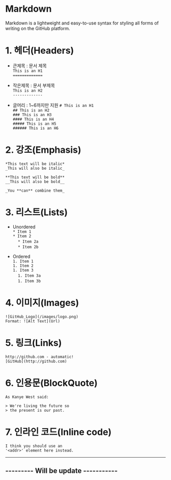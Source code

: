 Markdown
========
Markdown is a lightweight and easy-to-use syntax for styling all forms of writing on the GitHub platform.

# 1. 헤더(Headers)
 * 큰제목 : 문서 제목  
    `This is an H1`  
    `=============`

 * 작은제목 : 문서 부제목  
    `This is an H2`  
    `-------------`
    
 * 글머리 : 1~6까지만 지원
    `# This is an H1`  
    `## This is an H2`  
    `### This is an H3`  
    `#### This is an H4`  
    `##### This is an H5`  
    `###### This is an H6`  
    
    
# 2. 강조(Emphasis)
 `*This text will be italic*`  
 `_This will also be italic_`  
 
 `**This text will be bold**`  
 `__This will also be bold__`  
 
 `_You **can** combine them_`  


# 3. 리스트(Lists)
 * Unordered  
    `* Item 1`  
    `* Item 2`  
    &nbsp;&nbsp;&nbsp;&nbsp;`* Item 2a`  
    &nbsp;&nbsp;&nbsp;&nbsp;`* Item 2b`  
 
 * Ordered  
    `1. Item 1`  
    `1. Item 2`  
    `1. Item 3`  
    &nbsp;&nbsp;&nbsp;&nbsp;`1. Item 3a`  
    &nbsp;&nbsp;&nbsp;&nbsp;`1. Item 3b`  
 
 
# 4. 이미지(Images)
 `![GitHub_Logo](/images/logo.png)`  
 `Format: ![Alt Text](Url)`  


# 5. 링크(Links)
 `http://github.com - automatic!`  
 `[GitHub](http://github.com)`  


# 6. 인용문(BlockQuote)
 `As Kanye West said:`  
 
 `> We're living the future so`  
 `> the present is our past.`  


# 7. 인라인 코드(Inline code)
 `I think you should use an`  
 `'<addr>' element here instead.`  

------------------------------------
--------- Will be update -----------
------------------------------------
